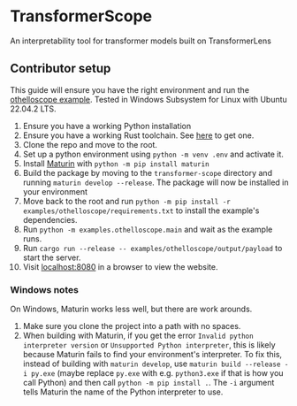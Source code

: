 # TransformerScope
An interpretability tool for transformer models built on TransformerLens

## Contributor setup
This guide will ensure you have the right environment and run the [othelloscope example](examples/othelloscope).
Tested in Windows Subsystem for Linux with Ubuntu 22.04.2 LTS.
1. Ensure you have a working Python installation
2. Ensure you have a working Rust toolchain. See [here](https://www.rust-lang.org/tools/install) to get one.
3. Clone the repo and move to the root.
4. Set up a python environment using `python -m venv .env` and activate it.
5. Install [Maturin](https://github.com/PyO3/maturin) with `python -m pip install maturin`
6. Build the package by moving to the `transformer-scope` directory and running `maturin develop --release`. The package will now be installed in your environment
7. Move back to the root and run `python -m pip install -r examples/othelloscope/requirements.txt` to install the example's dependencies.
8. Run `python -m examples.othelloscope.main` and wait as the example runs.
9. Run `cargo run --release -- examples/othelloscope/output/payload` to start the server.
10. Visit [localhost:8080](localhost:8080) in a browser to view the website.

### Windows notes
On Windows, Maturin works less well, but there are work arounds.
1. Make sure you clone the project into a path with no spaces.
2. When building with Maturin, if you get the error `Invalid python interpreter version` or `Unsupported Python interpreter`, this is likely because Maturin fails to find your environment's interpreter.
To fix this, instead of building with `maturin develop`, use `maturin build --release -i py.exe` (maybe replace `py.exe` with e.g. `python3.exe` if that is how you call Python) and then call `python -m pip install .`.
The `-i` argument tells Maturin the name of the Python interpreter to use.
